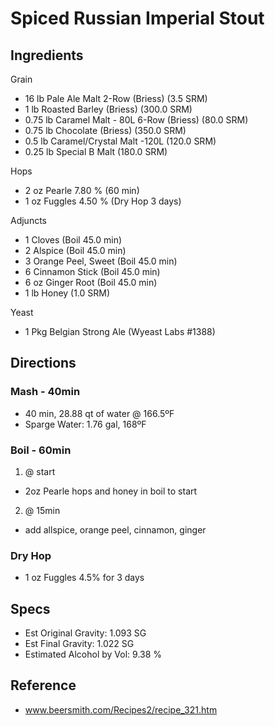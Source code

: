 # Spiced Russian Imperial Stout

## Ingredients
Grain
* 16 lb Pale Ale Malt 2-Row (Briess) (3.5 SRM)
* 1 lb Roasted Barley (Briess) (300.0 SRM)
* 0.75 lb Caramel Malt - 80L 6-Row (Briess) (80.0 SRM)
* 0.75 lb Chocolate (Briess) (350.0 SRM)
* 0.5 lb Caramel/Crystal Malt -120L (120.0 SRM)
* 0.25 lb Special B Malt (180.0 SRM)

Hops
* 2 oz Pearle 7.80 % (60 min)
* 1 oz Fuggles 4.50 % (Dry Hop 3 days)

Adjuncts
* 1 Cloves (Boil 45.0 min)
* 2 Alspice (Boil 45.0 min)
* 3 Orange Peel, Sweet (Boil 45.0 min)
* 6 Cinnamon Stick (Boil 45.0 min)
* 6 oz Ginger Root (Boil 45.0 min)
* 1 lb Honey (1.0 SRM)

Yeast
* 1 Pkg Belgian Strong Ale (Wyeast Labs #1388)

## Directions
### Mash - 40min
* 40 min, 28.88 qt of water @ 166.5ºF
* Sparge Water: 1.76 gal, 168ºF

### Boil - 60min
1. @ start
  * 2oz Pearle hops and honey in boil to start
2. @ 15min
  * add allspice, orange peel, cinnamon, ginger

### Dry Hop
* 1 oz Fuggles 4.5% for 3 days

## Specs
* Est Original Gravity: 1.093 SG
* Est Final Gravity: 1.022 SG
* Estimated Alcohol by Vol: 9.38 % 

## Reference
* www.beersmith.com/Recipes2/recipe_321.htm
